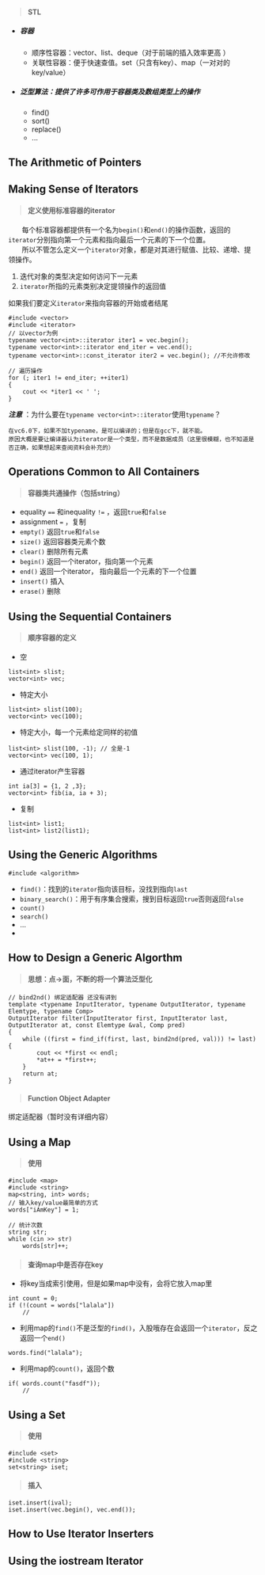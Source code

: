 > #### STL
- ##### 容器
    - 顺序性容器：vector、list、deque（对于前端的插入效率更高
    ）
    - 关联性容器：便于快速查值。set（只含有key）、map（一对对的key/value）
- ##### 泛型算法：提供了许多可作用于容器类及数组类型上的操作
    - find()
    - sort()
    - replace()
    - ...

## The Arithmetic of Pointers


## Making Sense of Iterators
> #### 定义使用标准容器的iterator
&nbsp;&nbsp;&nbsp;&nbsp;&nbsp;&nbsp;&nbsp;每个标准容器都提供有一个名为`begin()`和`end()`的操作函数，返回的`iterator`分别指向第一个元素和指向最后一个元素的下一个位置。  
&nbsp;&nbsp;&nbsp;&nbsp;&nbsp;&nbsp;&nbsp;所以不管怎么定义一个`iterator`对象，都是对其进行赋值、比较、递增、提领操作。
 1. 迭代对象的类型决定如何访问下一元素
 2. `iterator`所指的元素类别决定提领操作的返回值  

如果我们要定义`iterator`来指向容器的开始或者结尾
```
#include <vector>
#include <iterator>
// 以vector为例
typename vector<int>::iterator iter1 = vec.begin();
typename vector<int>::iterator end_iter = vec.end();
typename vector<int>::const_iterator iter2 = vec.begin(); //不允许修改

```
```
// 遍历操作
for (; iter1 != end_iter; ++iter1)
{
    cout << *iter1 << ' ';
}
```
***注意*** ：为什么要在`typename vector<int>::iterator`使用`typename`？  

    在vc6.0下，如果不加typename，是可以编译的；但是在gcc下，就不能。
    原因大概是要让编译器认为iterator是一个类型，而不是数据成员（这里很模糊，也不知道是否正确，如果想起来查阅资料会补充的）
    
## Operations Common to All Containers
> #### 容器类共通操作（包括string）
- equality `==` 和inequality `!=` ，返回`true`和`false`
- assignment `=` ，复制
- `empty()` 返回`true`和`false`
- `size()` 返回容器类元素个数
- `clear()` 删除所有元素
- `begin()` 返回一个iterator，指向第一个元素
- `end()` 返回一个iterator， 指向最后一个元素的下一个位置
- `insert()` 插入
- `erase()` 删除

## Using the Sequential Containers
> #### 顺序容器的定义
- 空
```
list<int> slist;
vector<int> vec;
```
- 特定大小
```
list<int> slist(100);
vector<int> vec(100);
```
- 特定大小，每一个元素给定同样的初值
```
list<int> slist(100, -1); // 全是-1
vector<int> vec(100, 1);
```
- 通过iterator产生容器
```
int ia[3] = {1, 2 ,3};
vector<int> fib(ia, ia + 3);
```
- 复制
```
list<int> list1;
list<int> list2(list1);
```

## Using the Generic Algorithms
```
#include <algorithm>
```
- `find()`：找到的`iterator`指向该目标，没找到指向`last`
- `binary_search()`：用于有序集合搜索，搜到目标返回`true`否则返回`false`
- `count()`
- `search()`
- ...
- 

## How to Design a Generic Algorthm
> #### 思想：点->面，不断的将一个算法泛型化

```
// bind2nd() 绑定适配器 还没有讲到
template <typename InputIterator, typename OutputIterator, typename Elemtype, typename Comp>
OutputIterator filter(InputIterator first, InputIterator last, OutputIterator at, const Elemtype &val, Comp pred)
{
    while ((first = find_if(first, last, bind2nd(pred, val))) != last) {
        cout << *first << endl;
        *at++ = *first++;
    }
    return at;
}
```
> #### Function Object Adapter
绑定适配器（暂时没有详细内容）


## Using a Map
> #### 使用
```
#include <map>
#include <string>
map<string, int> words;
// 输入key/value最简单的方式
words["iAmKey"] = 1;

// 统计次数
string str;
while (cin >> str)
    words[str]++;
```

> #### 查询map中是否存在key
- 将key当成索引使用，但是如果map中没有，会将它放入map里
```
int count = 0;
if (!(count = words["lalala"])
    // 
```
- 利用map的`find()`不是泛型的`find()`，入股哦存在会返回一个`iterator`，反之返回一个`end()`
```
words.find("lalala");
```
- 利用map的`count()`，返回个数
```
if( words.count("fasdf"));
    // 
```

## Using a Set
> #### 使用
```
#include <set>
#include <string>
set<string> iset;
```
> #### 插入
```
iset.insert(ival);
iset.insert(vec.begin(), vec.end());
```

## How to Use Iterator Inserters
## Using the iostream Iterator